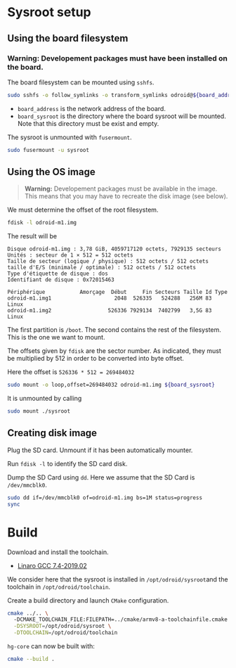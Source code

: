 # Sysroot setup

## Using the board filesystem

### **Warning:** Developement packages must have been installed on the board.

The board filesystem can be mounted using `sshfs`.
```bash
sudo sshfs -o follow_symlinks -o transform_symlinks odroid@${board_address}:/ ${board_sysroot}
```

* `board_address` is the network address of the board.
* `board_sysroot` is the directory where the board sysroot will be mounted. Note that this directory must be exist and empty.

The sysroot is unmounted with `fusermount`.
```bash
sudo fusermount -u sysroot
```

## Using the OS image

> **Warning:**
> Developement packages must be available in the image. 
> This means that you may have to recreate the disk image (see below).

We must determine the offset of the root filesystem.

```bash
fdisk -l odroid-m1.img 
```

The result will be
```
Disque odroid-m1.img : 3,78 GiB, 4059717120 octets, 7929135 secteurs
Unités : secteur de 1 × 512 = 512 octets
Taille de secteur (logique / physique) : 512 octets / 512 octets
taille d'E/S (minimale / optimale) : 512 octets / 512 octets
Type d'étiquette de disque : dos
Identifiant de disque : 0x72015463

Périphérique           Amorçage  Début     Fin Secteurs Taille Id Type
odroid-m1.img1                    2048  526335   524288   256M 83 Linux
odroid-m1.img2                  526336 7929134  7402799   3,5G 83 Linux
```

The first partition is `/boot`. The second contains the rest of the filesystem. This is the one we want to mount.

The offsets given by `fdisk` are the sector number. As indicated, they must be multiplied by 512 in order to be converted into byte offset.

Here the offset is `526336 * 512 = 269484032`

```bash
sudo mount -o loop,offset=269484032 odroid-m1.img ${board_sysroot}
```

It is unmounted by calling
```bash
sudo mount ./sysroot
```

## Creating disk image

Plug the SD card. Unmount if it has been automatically mounter.

Run `fdisk -l` to identify the SD card disk.

Dump the SD Card using `dd`. Here we assume that the SD Card is `/dev/mmcblk0`.
```bash
sudo dd if=/dev/mmcblk0 of=odroid-m1.img bs=1M status=progress
sync
```

# Build

Download and install the toolchain.
 * [Linaro GCC 7.4-2019.02](https://releases.linaro.org/components/toolchain/binaries/7.4-2019.02/aarch64-linux-gnu/gcc-linaro-7.4.1-2019.02-x86_64_aarch64-linux-gnu.tar.xz)

We consider here that the sysroot is installed in `/opt/odroid/sysroot`and the toolchain in `/opt/odroid/toolchain`.

Create a build directory and launch `CMake` configuration.
 ```bash
 cmake ../.. \ 
   -DCMAKE_TOOLCHAIN_FILE:FILEPATH=../cmake/armv8-a-toolchainfile.cmake \
   -DSYSROOT=/opt/odroid/sysroot \
   -DTOOLCHAIN=/opt/odroid/toolchain
```

`hg-core` can now be built with:
```bash
cmake --build .
```

